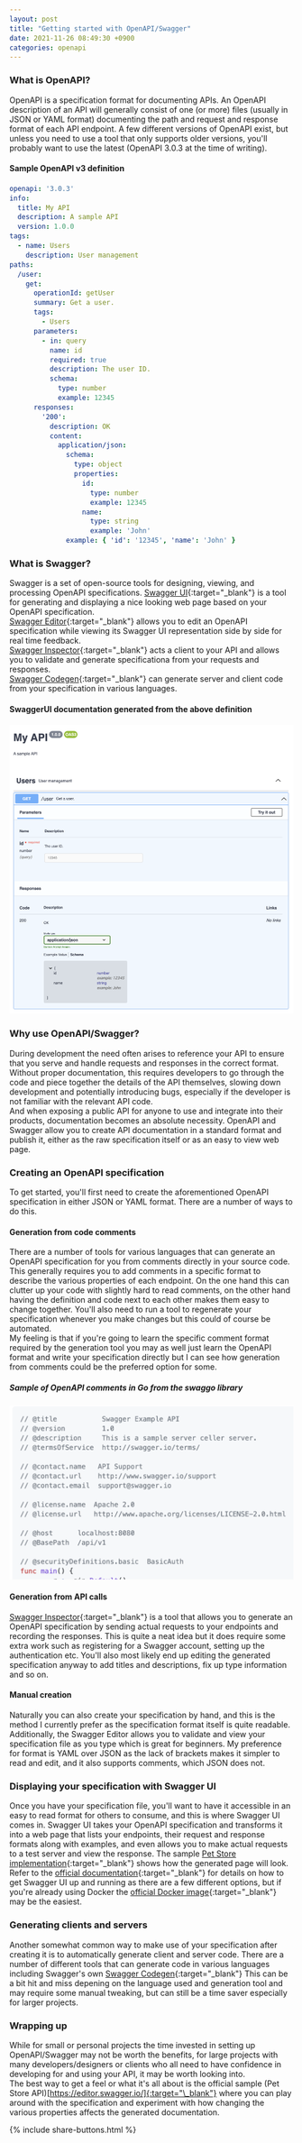 ```yaml
---
layout: post
title: "Getting started with OpenAPI/Swagger"
date: 2021-11-26 08:49:30 +0900
categories: openapi
---
```


### What is OpenAPI?

OpenAPI is a specification format for documenting APIs. An OpenAPI description of an API will generally consist of one (or more) files (usually in JSON or YAML format) documenting the path and request and response format of each API endpoint. A few different versions of OpenAPI exist, but unless you need to use a tool that only supports older versions, you'll probably want to use the latest (OpenAPI 3.0.3 at the time of writing).

#### Sample OpenAPI v3 definition
```yaml
openapi: '3.0.3'
info:
  title: My API
  description: A sample API
  version: 1.0.0
tags:
  - name: Users
    description: User management
paths:
  /user:
    get:
      operationId: getUser
      summary: Get a user.
      tags:
        - Users
      parameters:
        - in: query
          name: id
          required: true
          description: The user ID.
          schema:
            type: number
            example: 12345
      responses:
        '200':
          description: OK
          content:
            application/json:
              schema:
                type: object
                properties:
                  id:
                    type: number
                    example: 12345
                  name:
                    type: string
                    example: 'John'
              example: { 'id': '12345', 'name': 'John' }
```

### What is Swagger?
Swagger is a set of open-source tools for designing, viewing, and processing OpenAPI specifications. 
[Swagger UI](https://swagger.io/tools/swagger-ui/){:target="\_blank"} is a tool for generating and displaying a nice looking web page based on your OpenAPI specification.<br>
[Swagger Editor](https://swagger.io/tools/swagger-editor/){:target="\_blank"} allows you to edit an OpenAPI specification while viewing its Swagger UI representation side by side for real time feedback.<br>
[Swagger Inspector](https://swagger.io/tools/swagger-inspector/){:target="\_blank"} acts a client to your API and allows you to validate and generate specificationa from your requests and responses.<br>
[Swagger Codegen](https://swagger.io/tools/swagger-codegen/){:target="\_blank"} can generate server and client code from your specification in various languages.

#### SwaggerUI documentation generated from the above definition
![Sample SwaggerUI documentation](/assets/2021-11-26-getting-started-with-openapi-swagger/swaggerui.png)

### Why use OpenAPI/Swagger?
During development the need often arises to reference your API to ensure that you serve and handle requests and responses in the correct format. Without proper documentation, this requires developers to go through the code and piece together the details of the API themselves, slowing down development and potentially introducing bugs, especially if the developer is not familiar with the relevant API code.<br> 
And when exposing a public API for anyone to use and integrate into their products, documentation becomes an absolute necessity. OpenAPI and Swagger allow you to create API documentation in a standard format and publish it, either as the raw specification itself or as an easy to view web page.

### Creating an OpenAPI specification
To get started, you'll first need to create the aforementioned OpenAPI specification in either JSON or YAML format. There are a number of ways to do this.

#### Generation from code comments
There are a number of tools for various languages that can generate an OpenAPI specification for you from comments directly in your source code. This generally requires you to add comments in a specific format to describe the various properties of each endpoint. On the one hand this can clutter up your code with slightly hard to read comments, on the other hand having the definition and code next to each other makes them easy to change together. You'll also need to run a tool to regenerate your specification whenever you make changes but this could of course be automated. <br>
My feeling is that if you're going to learn the specific comment format required by the generation tool you may as well just learn the OpenAPI format and write your specification directly but I can see how generation from comments could be the preferred option for some.

##### Sample of OpenAPI comments in Go from the swaggo library
![Sample OpenAPI comments](/assets/2021-11-26-getting-started-with-openapi-swagger/fromcomments.png)

#### Generation from API calls
[Swagger Inspector](https://swagger.io/docs/swagger-inspector/how-to-create-an-openapi-definition-using-swagger/){:target="\_blank"} is a tool that allows you to generate an OpenAPI specification by sending actual requests to your endpoints and recording the responses. This is quite a neat idea but it does require some extra work such as registering for a Swagger account, setting up the authentication etc. You'll also most likely end up editing the generated specification anyway to add titles and descriptions, fix up type information and so on.

#### Manual creation
Naturally you can also create your specification by hand, and this is the method I currently prefer as the specification format itself is quite readable.  Additionally, the Swagger Editor allows you to validate and view your specification file as you type which is great for beginners. My preference for format is YAML over JSON as the lack of brackets makes it simpler to read and edit, and it also supports comments, which JSON does not.

### Displaying your specification with Swagger UI
Once you have your specification file, you'll want to have it accessible in an easy to read format for others to consume, and this is where Swagger UI comes in. Swagger UI takes your OpenAPI specification and transforms it into a web page that lists your endpoints, their request and response formats along with examples, and even allows you to make actual requests to a test server and view the response. The sample [Pet Store implementation](https://petstore.swagger.io/?_ga=2.98386454.862580301.1636717303-236305632.1636471216){:target="\_blank"} shows how the generated page will look. <br>
Refer to the [official documentation](https://swagger.io/docs/open-source-tools/swagger-ui/usage/installation/){:target="\_blank"} for details on how to get Swagger UI up and running as there are a few different options, but if you're already using Docker the [official Docker image](https://hub.docker.com/r/swaggerapi/swagger-ui){:target="\_blank"} may be the easiest.

### Generating clients and servers
Another somewhat common way to make use of your specification after creating it is to automatically generate client and server code. There are a number of different tools that can generate code in various languages including Swagger's own [Swagger Codegen](https://github.com/swagger-api/swagger-codegen){:target="\_blank"}
This can be a bit hit and miss depening on the language used and generation tool and may require some manual tweaking, but can still be a time saver especially for larger projects.

### Wrapping up
While for small or personal projects the time invested in setting up OpenAPI/Swagger may not be worth the benefits, for large projects with many developers/designers or clients who all need to have confidence in developing for and using your API, it may be worth looking into. <br>
The best way to get a feel or what it's all about is the official sample (Pet Store API)[https://editor.swagger.io/]{:target="\_blank"} where you can play around with the specification and experiment with how changing the various properties affects the generated documentation.

{% include share-buttons.html %}
